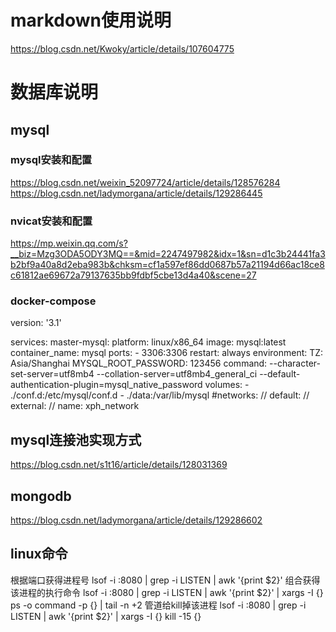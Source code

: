 # markdown使用说明
https://blog.csdn.net/Kwoky/article/details/107604775
# 数据库说明
## mysql
### mysql安装和配置
https://blog.csdn.net/weixin_52097724/article/details/128576284
https://blog.csdn.net/ladymorgana/article/details/129286445
### nvicat安装和配置
https://mp.weixin.qq.com/s?__biz=Mzg3ODA5ODY3MQ==&mid=2247497982&idx=1&sn=d1c3b24441fa3b2bf9a40a8d2eba983b&chksm=cf1a597ef86dd0687b57a21194d66ac18ce8c61812ae69672a79137635bb9fdbf5cbe13d4a40&scene=27
### docker-compose
version: '3.1'

services:
  master-mysql:
    platform: linux/x86_64
    image: mysql:latest
    container_name: mysql
    ports:
      - 3306:3306
    restart: always
    environment:
      TZ: Asia/Shanghai
      MYSQL_ROOT_PASSWORD: 123456
    command:
      --character-set-server=utf8mb4
      --collation-server=utf8mb4_general_ci
      --default-authentication-plugin=mysql_native_password
    volumes:
      - ./conf.d:/etc/mysql/conf.d
      - ./data:/var/lib/mysql
#networks:
//  default:
//    external:
//      name: xph_network

## mysql连接池实现方式
https://blog.csdn.net/s1t16/article/details/128031369

## mongodb
https://blog.csdn.net/ladymorgana/article/details/129286602

## linux命令
根据端口获得进程号
lsof -i :8080 | grep -i LISTEN | awk '{print $2}'
组合获得该进程的执行命令
lsof -i :8080 | grep -i LISTEN | awk '{print $2}' | xargs -I {} ps -o command -p {} | tail -n +2
管道给kill掉该进程
lsof -i :8080 | grep -i LISTEN | awk '{print $2}' | xargs -I {} kill -15 {}
